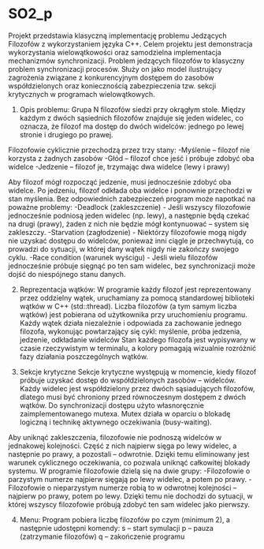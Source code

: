 # SO2_p

Projekt przedstawia klasyczną implementację problemu Jedzących Filozofów z wykorzystaniem języka C++. Celem projektu jest demonstracja wykorzystania wielowątkowości oraz samodzielna implementacja mechanizmów synchronizacji.
Problem jedzących filozofów to klasyczny problem synchronizacji procesów. Służy on jako model ilustrujący zagrożenia związane z konkurencyjnym dostępem do zasobów współdzielonych oraz koniecznością zabezpieczenia tzw. sekcji krytycznych w programach wielowątkowych.
 
1. Opis problemu:
Grupa N filozofów siedzi przy okrągłym stole. Między każdym z dwóch sąsiednich filozofów znajduje się jeden widelec, co oznacza, że filozof ma dostęp do dwóch widelców: jednego po lewej stronie i drugiego po prawej.

Filozofowie cyklicznie przechodzą przez trzy stany:
	-Myślenie – filozof nie korzysta z żadnych zasobów
	-Głód – filozof chce jeść i próbuje zdobyć oba widelce
	-Jedzenie – filozof je, trzymając dwa widelce (lewy i prawy)

Aby filozof mógł rozpocząć jedzenie, musi jednocześnie zdobyć oba widelce. Po jedzeniu, filozof odkłada oba widelce i ponownie przechodzi w stan myślenia.
Bez odpowiednich zabezpieczeń program może napotkać na poważne problemy:
	-Deadlock (zakleszczenie) - Jeśli wszyscy filozofowie jednocześnie podniosą jeden widelec (np. lewy), a następnie będą czekać na drugi (prawy), żaden z nich nie będzie mógł kontynuować – system się zakleszczy.
	-Starvation (zagłodzenie) - Niektórzy filozofowie mogą nigdy nie uzyskać dostępu do widelców, ponieważ inni ciągle je przechwytują, co prowadzi do sytuacji, w której dany wątek nigdy nie zakończy swojego cyklu.
	-Race condition (warunek wyścigu) - Jeśli wielu filozofów jednocześnie próbuje sięgnąć po ten sam widelec, bez synchronizacji może dojść do niespójnego stanu danych.



2. Reprezentacja wątków:
W programie każdy filozof jest reprezentowany przez oddzielny wątek, uruchamiany za pomocą standardowej biblioteki wątków w C++ (std::thread).
Liczba filozofów (a tym samym liczba wątków) jest pobierana od użytkownika przy uruchomieniu programu. Każdy wątek działa niezależnie i odpowiada za zachowanie jednego filozofa, wykonując powtarzający się cykl: myślenie, próba jedzenia, jedzenie, odkładanie widelców
Stan każdego filozofa jest wypisywany w czasie rzeczywistym w terminalu, a kolory pomagają wizualnie rozróżnić fazy działania poszczególnych wątków.

3. Sekcje krytyczne
Sekcje krytyczne występują w momencie, kiedy filozof próbuje uzyskać dostęp do współdzielonych zasobów – widelców. Każdy widelec jest współdzielony przez dwóch sąsiadujących filozofów, dlatego musi być chroniony przed równoczesnym dostępem z dwóch wątków.
Do synchronizacji dostępu użyto własnoręcznie zaimplementowanego mutexa. Mutex działa w oparciu o blokadę logiczną i technikę aktywnego oczekiwania (busy-waiting).

Aby uniknąć zakleszczenia, filozofowie nie podnoszą widelców w jednakowej kolejności. Część z nich najpierw sięga po lewy widelec, a następnie po prawy, a pozostali – odwrotnie. Dzięki temu eliminowany jest warunek cyklicznego oczekiwania, co pozwala uniknąć całkowitej blokady systemu. W programie filozofowie dzielą się na dwie grupy:
	-Filozofowie o parzystym numerze najpierw sięgają po lewy widelec, a potem po prawy.
	-Filozofowie o nieparzystym numerze robią to w odwrotnej kolejności – najpierw po prawy, potem po lewy.
Dzięki temu nie dochodzi do sytuacji, w której wszyscy filozofowie próbują zdobyć ten sam widelec jako pierwszy.

4. Menu:
Program pobiera liczbę filozofów po czym (minimum 2), a następnie udostępni komendy:
s – start symulacji
p – pauza (zatrzymanie filozofów)
q – zakończenie programu